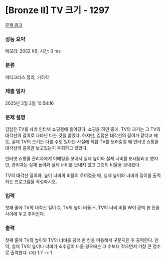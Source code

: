 # [Bronze II] TV 크기 - 1297 

[문제 링크](https://www.acmicpc.net/problem/1297) 

### 성능 요약

메모리: 2032 KB, 시간: 0 ms

### 분류

피타고라스 정리, 기하학

### 제출 일자

2025년 3월 2일 10:58:16

### 문제 설명

<p>김탑은 TV를 사러 인터넷 쇼핑몰에 들어갔다. 쇼핑을 하던 중에, TV의 크기는 그 TV의 대각선의 길이로 나타낸 다는 것을 알았다. 하지만, 김탑은 대각선의 길이가 같다고 해도, 실제 TV의 크기는 다를 수도 있다는 사실에 직접 TV를 보러갈걸 왜 인터넷 쇼핑을 대각선의 길이만 보고있는지 후회하고 있었다.</p>

<p>인터넷 쇼핑몰 관리자에게 이메일을 보내서 실제 높이와 실제 너비를 보내달라고 했지만, 관리자는 실제 높이와 실제 너비를 보내지 않고 그것의 비율을 보내왔다.</p>

<p>TV의 대각선 길이와, 높이 너비의 비율이 주어졌을 때, 실제 높이와 너비의 길이를 출력하는 프로그램을 작성하시오.</p>

### 입력 

 <p>첫째 줄에 TV의 대각선 길이 D, TV의 높이 비율 H, TV의 너비 비율 W이 공백 한 칸을 사이에 두고 주어진다.</p>

### 출력 

 <p>첫째 줄에 TV의 높이와 TV의 너비를 공백 한 칸을 이용해서 구분지은 후 출력한다. 만약, 실제 TV의 높이나 너비가 소수점이 나올 경우에는 그 수보다 작으면서 가장 큰 정수로 출력한다. (예) 1.7 -> 1</p>

